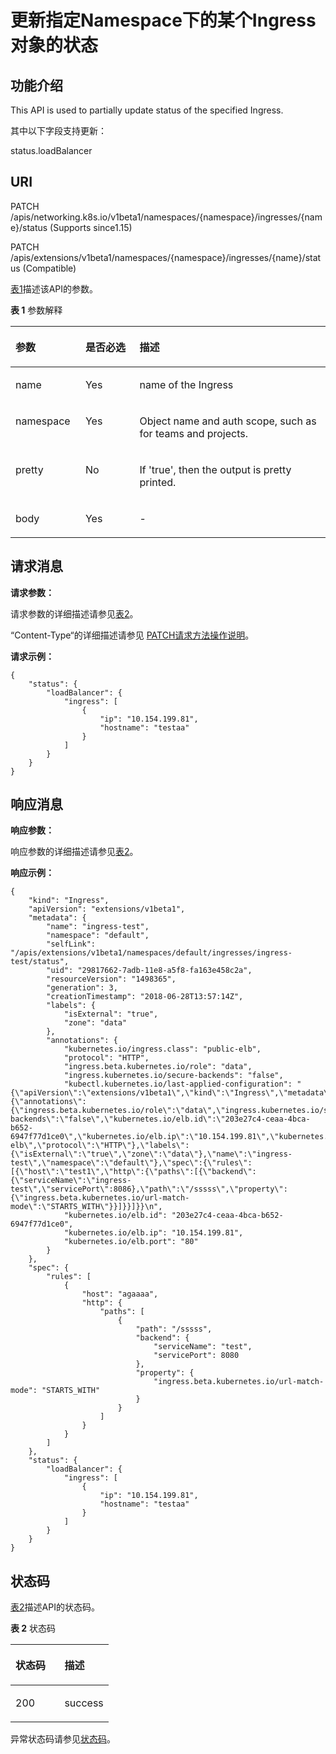 # 更新指定Namespace下的某个Ingress对象的状态<a name="cce_02_0268"></a>

## 功能介绍<a name="section53754776"></a>

This API is used to partially update status of the specified Ingress.

其中以下字段支持更新：

status.loadBalancer

## URI<a name="section14030938"></a>

PATCH /apis/networking.k8s.io/v1beta1/namespaces/\{namespace\}/ingresses/\{name\}/status \(Supports since1.15\)

PATCH /apis/extensions/v1beta1/namespaces/\{namespace\}/ingresses/\{name\}/status \(Compatible\)

[表1](#d0e42906)描述该API的参数。

**表 1**  参数解释

<a name="d0e42906"></a>
<table><thead align="left"><tr id="row10640301"><th class="cellrowborder" valign="top" width="22.220000000000002%" id="mcps1.2.4.1.1"><p id="p65652297517"><a name="p65652297517"></a><a name="p65652297517"></a>参数</p>
</th>
<th class="cellrowborder" valign="top" width="17.169999999999998%" id="mcps1.2.4.1.2"><p id="p165661629135114"><a name="p165661629135114"></a><a name="p165661629135114"></a>是否必选</p>
</th>
<th class="cellrowborder" valign="top" width="60.61%" id="mcps1.2.4.1.3"><p id="p14567629115114"><a name="p14567629115114"></a><a name="p14567629115114"></a>描述</p>
</th>
</tr>
</thead>
<tbody><tr id="row10781191719208"><td class="cellrowborder" valign="top" width="22.220000000000002%" headers="mcps1.2.4.1.1 "><p id="p19781117112019"><a name="p19781117112019"></a><a name="p19781117112019"></a>name</p>
</td>
<td class="cellrowborder" valign="top" width="17.169999999999998%" headers="mcps1.2.4.1.2 "><p id="p578231710205"><a name="p578231710205"></a><a name="p578231710205"></a>Yes</p>
</td>
<td class="cellrowborder" valign="top" width="60.61%" headers="mcps1.2.4.1.3 "><p id="p978261710207"><a name="p978261710207"></a><a name="p978261710207"></a>name of the Ingress</p>
</td>
</tr>
<tr id="row19095777"><td class="cellrowborder" valign="top" width="22.220000000000002%" headers="mcps1.2.4.1.1 "><p id="p3254085"><a name="p3254085"></a><a name="p3254085"></a>namespace</p>
</td>
<td class="cellrowborder" valign="top" width="17.169999999999998%" headers="mcps1.2.4.1.2 "><p id="p62254326"><a name="p62254326"></a><a name="p62254326"></a>Yes</p>
</td>
<td class="cellrowborder" valign="top" width="60.61%" headers="mcps1.2.4.1.3 "><p id="p9435611"><a name="p9435611"></a><a name="p9435611"></a>Object name and auth scope, such as for teams and projects.</p>
</td>
</tr>
<tr id="row17811636"><td class="cellrowborder" valign="top" width="22.220000000000002%" headers="mcps1.2.4.1.1 "><p id="p33456451"><a name="p33456451"></a><a name="p33456451"></a>pretty</p>
</td>
<td class="cellrowborder" valign="top" width="17.169999999999998%" headers="mcps1.2.4.1.2 "><p id="p25618043"><a name="p25618043"></a><a name="p25618043"></a>No</p>
</td>
<td class="cellrowborder" valign="top" width="60.61%" headers="mcps1.2.4.1.3 "><p id="p61795587"><a name="p61795587"></a><a name="p61795587"></a>If 'true', then the output is pretty printed.</p>
</td>
</tr>
<tr id="row20635306131"><td class="cellrowborder" valign="top" width="22.220000000000002%" headers="mcps1.2.4.1.1 "><p id="p1663143041319"><a name="p1663143041319"></a><a name="p1663143041319"></a>body</p>
</td>
<td class="cellrowborder" valign="top" width="17.169999999999998%" headers="mcps1.2.4.1.2 "><p id="p76343015130"><a name="p76343015130"></a><a name="p76343015130"></a>Yes</p>
</td>
<td class="cellrowborder" valign="top" width="60.61%" headers="mcps1.2.4.1.3 "><p id="p156373081311"><a name="p156373081311"></a><a name="p156373081311"></a>-</p>
</td>
</tr>
</tbody>
</table>

## 请求消息<a name="section18662134312520"></a>

**请求参数：**

请求参数的详细描述请参见[表2](创建Ingress.md#d0e42951)。

“Content-Type“的详细描述请参见 [PATCH请求方法操作说明](PATCH请求方法操作说明.md)。

**请求示例：**

```
{
    "status": {
        "loadBalancer": {
            "ingress": [
                {
                    "ip": "10.154.199.81",
                    "hostname": "testaa"
                }
            ]
        }
    }
}
```

## 响应消息<a name="section234242221"></a>

**响应参数：**

响应参数的详细描述请参见[表2](创建Ingress.md#d0e42951)。

**响应示例：**

```
{
    "kind": "Ingress",
    "apiVersion": "extensions/v1beta1",
    "metadata": {
        "name": "ingress-test",
        "namespace": "default",
        "selfLink": "/apis/extensions/v1beta1/namespaces/default/ingresses/ingress-test/status",
        "uid": "29817662-7adb-11e8-a5f8-fa163e458c2a",
        "resourceVersion": "1498365",
        "generation": 3,
        "creationTimestamp": "2018-06-28T13:57:14Z",
        "labels": {
            "isExternal": "true",
            "zone": "data"
        },
        "annotations": {
            "kubernetes.io/ingress.class": "public-elb",
            "protocol": "HTTP",
            "ingress.beta.kubernetes.io/role": "data",
            "ingress.kubernetes.io/secure-backends": "false",
            "kubectl.kubernetes.io/last-applied-configuration": "{\"apiVersion\":\"extensions/v1beta1\",\"kind\":\"Ingress\",\"metadata\":{\"annotations\":{\"ingress.beta.kubernetes.io/role\":\"data\",\"ingress.kubernetes.io/secure-backends\":\"false\",\"kubernetes.io/elb.id\":\"203e27c4-ceaa-4bca-b652-6947f77d1ce0\",\"kubernetes.io/elb.ip\":\"10.154.199.81\",\"kubernetes.io/elb.port\":\"80\",\"kubernetes.io/ingress.class\":\"public-elb\",\"protocol\":\"HTTP\"},\"labels\":{\"isExternal\":\"true\",\"zone\":\"data\"},\"name\":\"ingress-test\",\"namespace\":\"default\"},\"spec\":{\"rules\":[{\"host\":\"test1\",\"http\":{\"paths\":[{\"backend\":{\"serviceName\":\"ingress-test\",\"servicePort\":8086},\"path\":\"/sssss\",\"property\":{\"ingress.beta.kubernetes.io/url-match-mode\":\"STARTS_WITH\"}}]}}]}}\n",
            "kubernetes.io/elb.id": "203e27c4-ceaa-4bca-b652-6947f77d1ce0",
            "kubernetes.io/elb.ip": "10.154.199.81",
            "kubernetes.io/elb.port": "80"
        }
    },
    "spec": {
        "rules": [
            {
                "host": "agaaaa",
                "http": {
                    "paths": [
                        {
                            "path": "/sssss",
                            "backend": {
                                "serviceName": "test",
                                "servicePort": 8080
                            },
                            "property": {
                                "ingress.beta.kubernetes.io/url-match-mode": "STARTS_WITH"
                            }
                        }
                    ]
                }
            }
        ]
    },
    "status": {
        "loadBalancer": {
            "ingress": [
                {
                    "ip": "10.154.199.81",
                    "hostname": "testaa"
                }
            ]
        }
    }
}
```

## 状态码<a name="section161306553915"></a>

[表2](#d0e43055)描述API的状态码。

**表 2**  状态码

<a name="d0e43055"></a>
<table><thead align="left"><tr id="row20813512"><th class="cellrowborder" valign="top" width="50%" id="mcps1.2.3.1.1"><p id="p8172937"><a name="p8172937"></a><a name="p8172937"></a>状态码</p>
</th>
<th class="cellrowborder" valign="top" width="50%" id="mcps1.2.3.1.2"><p id="p58028199"><a name="p58028199"></a><a name="p58028199"></a>描述</p>
</th>
</tr>
</thead>
<tbody><tr id="row2663689"><td class="cellrowborder" valign="top" width="50%" headers="mcps1.2.3.1.1 "><p id="p20485819805"><a name="p20485819805"></a><a name="p20485819805"></a>200</p>
</td>
<td class="cellrowborder" valign="top" width="50%" headers="mcps1.2.3.1.2 "><p id="p454972318016"><a name="p454972318016"></a><a name="p454972318016"></a>success</p>
</td>
</tr>
</tbody>
</table>

异常状态码请参见[状态码](状态码.md)。

